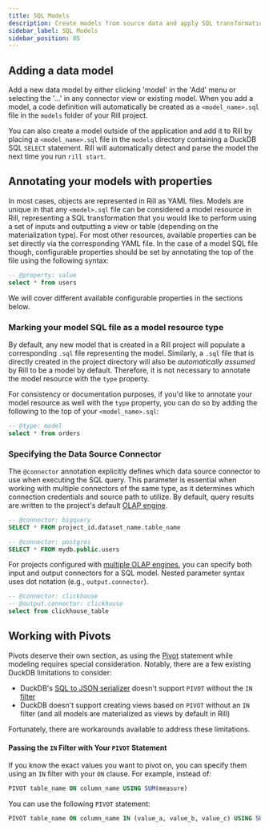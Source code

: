 ```yaml
---
title: SQL Models
description: Create models from source data and apply SQL transformations
sidebar_label: SQL Models
sidebar_position: 05
---
```


## Adding a data model

Add a new data model by either clicking 'model' in the 'Add' menu or selecting the '...' in any connector view or existing model. When you add a model, a code definition will automatically be created as a `<model_name>.sql` file in the `models` folder of your Rill project.

You can also create a model outside of the application and add it to Rill by placing a `<model_name>.sql` file in the `models` directory containing a DuckDB SQL `SELECT` statement. Rill will automatically detect and parse the model the next time you run `rill start`.

## Annotating your models with properties

In most cases, objects are represented in Rill as YAML files. Models are unique in that any `<model>.sql` file can be considered a model resource in Rill, representing a SQL transformation that you would like to perform using a set of inputs and outputting a view or table (depending on the materialization type). For most other resources, available properties can be set directly via the corresponding YAML file. In the case of a model SQL file though, configurable properties should be set by annotating the top of the file using the following syntax:

```sql
-- @property: value
select * from users
```

We will cover different available configurable properties in the sections below.

### Marking your model SQL file as a model resource type

By default, any new model that is created in a Rill project will populate a corresponding `.sql` file representing the model. Similarly, a `.sql` file that is directly created in the project directory will also be _automatically assumed_ by Rill to be a model by default. Therefore, it is not necessary to annotate the model resource with the `type` property.

For consistency or documentation purposes, if you'd like to annotate your model resource as well with the `type` property, you can do so by adding the following to the top of your `<model_name>.sql`:
```sql
-- @type: model
select * from orders
```

### Specifying the Data Source Connector

The `@connector` annotation explicitly defines which data source connector to use when executing the SQL query. This parameter is essential when working with multiple connectors of the same type, as it determines which connection credentials and source path to utilize. By default, query results are written to the project's default [OLAP engine](/build/connectors/olap#olap-engines).

```sql
-- @connector: bigquery
SELECT * FROM project_id.dataset_name.table_name
```

```sql
-- @connector: postgres
SELECT * FROM mydb.public.users
```

For projects configured with [multiple OLAP engines](/build/connectors/olap/multiple-olap), you can specify both input and output connectors for a SQL model. Nested parameter syntax uses dot notation (e.g., `output.connector`).

```sql
-- @connector: clickhouse
-- @output.connector: clickhouse
select from clickhouse_table
```

## Working with Pivots

Pivots deserve their own section, as using the [Pivot](https://duckdb.org/docs/sql/statements/pivot) statement while modeling requires special consideration. Notably, there are a few existing DuckDB limitations to consider:
- DuckDB's [SQL to JSON serializer](https://duckdb.org/docs/extensions/json.html#serializing-and-deserializing-sql-to-json-and-vice-versa) doesn't support `PIVOT` without the `IN` [filter](https://duckdb.org/docs/sql/statements/pivot#in-filter-for-on-clause)
- DuckDB doesn't support creating views based on `PIVOT` without an `IN` filter (and all models are materialized as views by default in Rill)

Fortunately, there are workarounds available to address these limitations.

#### Passing the `IN` Filter with Your `PIVOT` Statement

If you know the exact values you want to pivot on, you can specify them using an `IN` filter with your `ON` clause. For example, instead of:

```sql
PIVOT table_name ON column_name USING SUM(measure)
```

You can use the following `PIVOT` statement:

```sql
PIVOT table_name ON column_name IN (value_a, value_b, value_c) USING SUM(measure)
```
